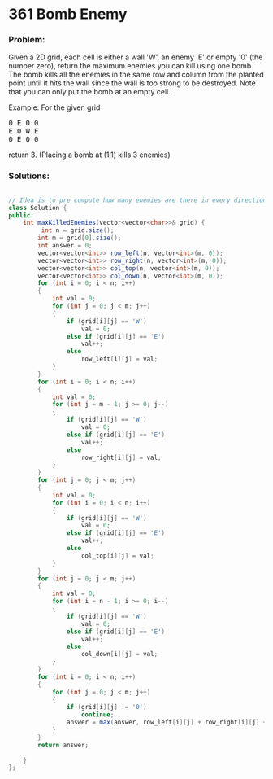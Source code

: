 # 361 Bomb Enemy

### Problem:


Given a 2D grid, each cell is either a wall 'W', an enemy 'E' or empty '0' (the number zero), return the maximum enemies you can kill using one bomb.
The bomb kills all the enemies in the same row and column from the planted point until it hits the wall since the wall is too strong to be destroyed.
Note that you can only put the bomb at an empty cell.

Example:
For the given grid
<pre>
0 E 0 0
E 0 W E
0 E 0 0
</pre>


return 3. (Placing a bomb at (1,1) kills 3 enemies)


### Solutions:

```java

// Idea is to pre compute how many enemies are there in every direction before a wall comes then we just need to add these numbers
class Solution {
public:
    int maxKilledEnemies(vector<vector<char>>& grid) {
         int n = grid.size();
        int m = grid[0].size();
        int answer = 0;
        vector<vector<int>> row_left(n, vector<int>(m, 0));
        vector<vector<int>> row_right(n, vector<int>(m, 0));
        vector<vector<int>> col_top(n, vector<int>(m, 0));
        vector<vector<int>> col_down(n, vector<int>(m, 0));
        for (int i = 0; i < n; i++)
        {
            int val = 0;
            for (int j = 0; j < m; j++)
            {
                if (grid[i][j] == 'W')
                    val = 0;
                else if (grid[i][j] == 'E')
                    val++;
                else
                    row_left[i][j] = val;
            }
        }
        for (int i = 0; i < n; i++)
        {
            int val = 0;
            for (int j = m - 1; j >= 0; j--)
            {
                if (grid[i][j] == 'W')
                    val = 0;
                else if (grid[i][j] == 'E')
                    val++;
                else
                    row_right[i][j] = val;
            }
        }
        for (int j = 0; j < m; j++)
        {
            int val = 0;
            for (int i = 0; i < n; i++)
            {
                if (grid[i][j] == 'W')
                    val = 0;
                else if (grid[i][j] == 'E')
                    val++;
                else
                    col_top[i][j] = val;
            }
        }
        for (int j = 0; j < m; j++)
        {
            int val = 0;
            for (int i = n - 1; i >= 0; i--)
            {
                if (grid[i][j] == 'W')
                    val = 0;
                else if (grid[i][j] == 'E')
                    val++;
                else
                    col_down[i][j] = val;
            }
        }
        for (int i = 0; i < n; i++)
        {
            for (int j = 0; j < m; j++)
            {
                if (grid[i][j] != '0')
                    continue;
                answer = max(answer, row_left[i][j] + row_right[i][j] + col_down[i][j] + col_top[i][j]);
            }
        }
        return answer;
        
    }
};
```